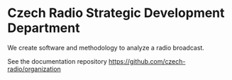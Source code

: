 # Czech Radio Strategic Development Department

We create software and methodology to analyze a radio broadcast.

See the documentation repository https://github.com/czech-radio/organization
